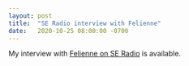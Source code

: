 ```yaml
---
layout: post
title:  "SE Radio interview with Felienne"
date:   2020-10-25 08:00:00 -0700
---
```


My interview with [Felienne on SE Radio](https://www.se-radio.net/2020/10/episode-431-ken-youens-clark-on-learning-python/?tdest_id=1520171) is available.
